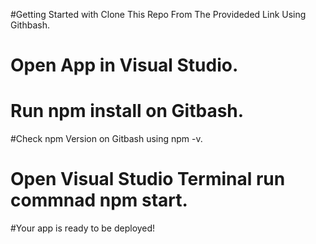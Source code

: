 #Getting Started with Clone This Repo From The Provideded Link Using Githbash. 

# Open App in Visual Studio.

# Run npm install on Gitbash.

#Check npm Version on Gitbash using npm -v.

# Open Visual Studio Terminal run commnad npm start.

#Your app is ready to be deployed!

